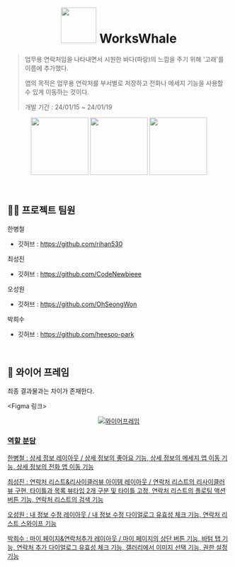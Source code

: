 <h1 align="center">
<img width="80px" src="https://github.com/WorksWhale/WorksWhale/assets/80674868/00fcc37c-0846-4b55-8b45-9c6d75f2f1eb" alt="" />
 WorksWhale
</h1>

> 업무용 연락처임을 나타내면서 시원한 바다(파랑)의 느낌을 주기 위해 '고래'를 이름에 추가했다.
> 
> 앱의 목적은 업무용 연락처를 부서별로 저장하고 전화나 메세지 기능을 사용할 수 있게 이동하는 것이다.
>
> 개발 기간 : 24/01/15 ~ 24/01/19
>

 <p align ="center">
 <img alt="" src ="https://github.com/WorksWhale/WorksWhale/assets/80674868/f84d930c-a113-4dec-b2eb-31f3d42f9423" width="130" heigth="60" />
 <img alt="" src ="https://github.com/WorksWhale/WorksWhale/assets/80674868/d122fec5-a8e1-48b6-8acd-bf69241f0d57" width="130" heigth="60" />
 <img alt="" src ="https://github.com/WorksWhale/WorksWhale/assets/80674868/c4515c1d-72df-4ce8-9751-39494b95b087" width="130" heigth="60" />
</p>

<br/>

## 👨‍💻 프로젝트 팀원
한병철

- 깃허브 : <https://github.com/rihan530>

최성진

- 깃허브 : <https://github.com/CodeNewbieee>

오성원

- 깃허브 : <https://github.com/OhSeongWon>

박희수

- 깃허브 : <https://github.com/heesoo-park>

<br/>

## 🧭 와이어 프레임
최종 결과물과는 차이가 존재한다.

<Figma 링크>

<p align="center">
  <a href="https://www.figma.com/file/O4cof7WVCxbgDMRaralSyk/%EC%88%99%EB%A0%A8-%ED%8C%80%EA%B3%BC%EC%A0%9C-7%EC%A1%B0?type=design&node-id=0-1&mode=design&t=mckZYNV20nst6dpF-0">
    <img alt="와이어프레임" src="https://github.com/WorksWhale/WorksWhale/assets/80674868/411f98e5-73ac-4171-ae95-8a3386dbd758">
</p>

### 역할 분담
한병철 : 상세 정보 레이아웃 / 상세 정보의 좋아요 기능, 상세 정보의 메세지 앱 이동 기능, 상세 정보의 전화 앱 이동 기능

최성진 : 연락처 리스트&리사이클러뷰 아이템 레이아웃 / 연락처 리스트의 리사이클러뷰 구현, 타이틀과 목록 뷰타입 2개 구분 및 타이틀 고정, 연락처 리스트의 플로팅 액션 버튼 기능, 연락처 리스트의 검색 기능

오성원 : 내 정보 수정 레이아웃 / 내 정보 수정 다이얼로그 유효성 체크 기능, 연락처 리스트 스와이프 기능

박희수 : 마이 페이지&연락처추가 레이아웃 / 마이 페이지의 상단 버튼 기능, 바텀 탭 기능, 연락처 추가 다이얼로그 유효성 체크 기능, 갤러리에서 이미지 선택 기능, 권한 설정 기능
